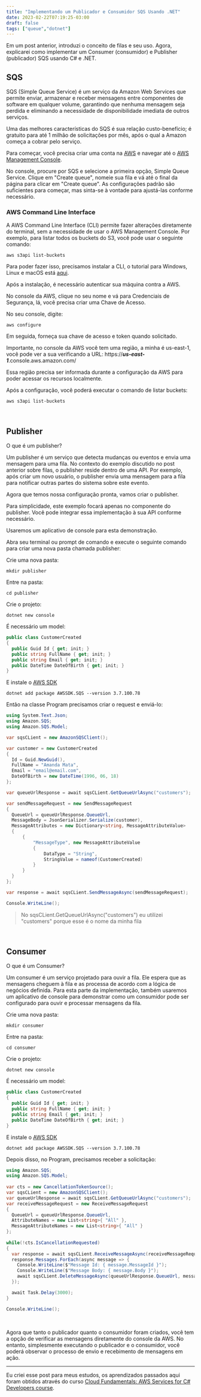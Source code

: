 ```yaml
---
title: "Implementando um Publicador e Consumidor SQS Usando .NET"
date: 2023-02-22T07:19:25-03:00
draft: false
tags: ["queue","dotnet"]
---
```


Em um post anterior, introduzi o conceito de filas e seu uso. Agora, explicarei como implementar um Consumer (consumidor) e Publisher (publicador) SQS usando C# e .NET.

## SQS
SQS (Simple Queue Service) é um serviço da Amazon Web Services que permite enviar, armazenar e receber mensagens entre componentes de software em qualquer volume, garantindo que nenhuma mensagem seja perdida e eliminando a necessidade de disponibilidade imediata de outros serviços.

Uma das melhores características do SQS é sua relação custo-benefício; é gratuito para até 1 milhão de solicitações por mês, após o qual a Amazon começa a cobrar pelo serviço.

Para começar, você precisa criar uma conta na [AWS](https://aws.amazon.com/) e navegar até o [AWS Management Console](https://console.aws.amazon.com).

No console, procure por SQS e selecione a primeira opção, Simple Queue Service. Clique em "Create queue", nomeie sua fila e vá até o final da página para clicar em "Create queue". As configurações padrão são suficientes para começar, mas sinta-se à vontade para ajustá-las conforme necessário.

### AWS Command Line Interface

A AWS Command Line Interface (CLI) permite fazer alterações diretamente do terminal, sem a necessidade de usar o AWS Management Console. Por exemplo, para listar todos os buckets do S3, você pode usar o seguinte comando:
```shell
aws s3api list-buckets
```

Para poder fazer isso, precisamos instalar a CLI, o tutorial para Windows, Linux e macOS está [aqui](https://docs.aws.amazon.com/cli/latest/userguide/getting-started-install.html).

Após a instalação, é necessário autenticar sua máquina contra a AWS.

No console da AWS, clique no seu nome e vá para Credenciais de Segurança, lá, você precisa criar uma Chave de Acesso.

No seu console, digite:
```shell
aws configure
```

Em seguida, forneça sua chave de acesso e token quando solicitado.

Importante, no console da AWS você tem uma região, a minha é us-east-1, você pode ver a sua verificando a URL: https://***us-east-1***.console.aws.amazon.com/

Essa região precisa ser informada durante a configuração da AWS para poder acessar os recursos localmente.

Após a configuração, você poderá executar o comando de listar buckets:
```shell
aws s3api list-buckets
```
<br/>

## Publisher
O que é um publisher?

Um publisher é um serviço que detecta mudanças ou eventos e envia uma mensagem para uma fila. No contexto do exemplo discutido no post anterior sobre filas, o publisher reside dentro de uma API. Por exemplo, após criar um novo usuário, o publisher envia uma mensagem para a fila para notificar outras partes do sistema sobre este evento.

Agora que temos nossa configuração pronta, vamos criar o publisher.

Para simplicidade, este exemplo focará apenas no componente do publisher. Você pode integrar essa implementação à sua API conforme necessário.

Usaremos um aplicativo de console para esta demonstração.

Abra seu terminal ou prompt de comando e execute o seguinte comando para criar uma nova pasta chamada publisher:

Crie uma nova pasta:
```shell
mkdir publisher
```
Entre na pasta:
```shell
cd publisher
```
Crie o projeto:
```shell
dotnet new console
```

É necessário um model:
```csharp
public class CustomerCreated
{
  public Guid Id { get; init; }
  public string FullName { get; init; }
  public string Email { get; init; }
  public DateTime DateOfBirth { get; init; }
}
```

E instale o [AWS SDK](https://www.nuget.org/packages/AWSSDK.SQS)
```shell
dotnet add package AWSSDK.SQS --version 3.7.100.78
```

Então na classe Program precisamos criar o request e enviá-lo:

```csharp
using System.Text.Json;
using Amazon.SQS;
using Amazon.SQS.Model;

var sqsCLient = new AmazonSQSClient();

var customer = new CustomerCreated
{
  Id = Guid.NewGuid(),
  FullName = "Amanda Mata",
  Email = "email@email.com",
  DateOfBirth = new DateTime(1996, 06, 18)
};

var queueUrlResponse = await sqsCLient.GetQueueUrlAsync("customers");

var sendMessageRequest = new SendMessageRequest
{
  QueueUrl = queueUrlResponse.QueueUrl, 
  MessageBody = JsonSerializer.Serialize(customer),
  MessageAttributes = new Dictionary<string, MessageAttributeValue>
  {
      {
          "MessageType", new MessageAttributeValue
          {
              DataType = "String", 
              StringValue = nameof(CustomerCreated)
          }
      }
  }
};

var response = await sqsCLient.SendMessageAsync(sendMessageRequest);

Console.WriteLine();
```

> No sqsCLient.GetQueueUrlAsync("customers") eu utilizei "customers" porque esse é o nome da minha fila

<br/>

## Consumer
O que é um Consumer?

Um consumer é um serviço projetado para ouvir a fila. Ele espera que as mensagens cheguem à fila e as processa de acordo com a lógica de negócios definida.
Para esta parte da implementação, também usaremos um aplicativo de console para demonstrar como um consumidor pode ser configurado para ouvir e processar mensagens da fila.

Crie uma nova pasta:
```shell
mkdir consumer
```
Entre na pasta:
```shell
cd consumer
```
Crie o projeto:
```shell
dotnet new console
```

É necessário um model:
```csharp
public class CustomerCreated
{
  public Guid Id { get; init; }
  public string FullName { get; init; }
  public string Email { get; init; }
  public DateTime DateOfBirth { get; init; }
}
```

E instale o [AWS SDK](https://www.nuget.org/packages/AWSSDK.SQS)
```shell
dotnet add package AWSSDK.SQS --version 3.7.100.78
```

Depois disso, no Program, precisamos receber a solicitação:
```csharp
using Amazon.SQS;
using Amazon.SQS.Model;
	 
var cts = new CancellationTokenSource();
var sqsCLient = new AmazonSQSClient();
var queueUrlResponse = await sqsCLient.GetQueueUrlAsync("customers");
var receiveMessageRequest = new ReceiveMessageRequest
{
  QueueUrl = queueUrlResponse.QueueUrl,
  AttributeNames = new List<string>{ "All" },
  MessageAttributeNames = new List<string>{ "All" }
};
	 
while(!cts.IsCancellationRequested)
{
  var response = await sqsCLient.ReceiveMessageAsync(receiveMessageRequest, cts.Token);
  response.Messages.ForEach(async message => {
    Console.WriteLine($"Message Id: { message.MessageId }");
    Console.WriteLine($"Message Body: { message.Body }");
    await sqsCLient.DeleteMessageAsync(queueUrlResponse.QueueUrl, message.ReceiptHandle);
  });

  await Task.Delay(3000);
}

Console.WriteLine();
```
<br/>

Agora que tanto o publicador quanto o consumidor foram criados, você tem a opção de verificar as mensagens diretamente do console da AWS. No entanto, simplesmente executando o publicador e o consumidor, você poderá observar o processo de envio e recebimento de mensagens em ação.

___

Eu criei esse post para meus estudos, os aprendizados passados aqui foram obtidos através do curso [Cloud Fundamentals: AWS Services for C# Developers course](https://nickchapsas.com/p/cloud-fundamentals-aws-services-for-c-developers).
